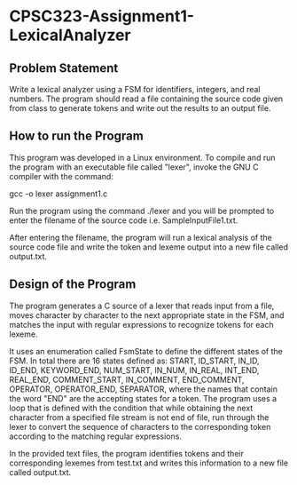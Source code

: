# CPSC323-Assignment1-LexicalAnalyzer

## Problem Statement
Write a lexical analyzer using a FSM for identifiers, integers, and real numbers. 
The program should read a file containing the source code given from class to generate 
tokens and write out the results to an output file. 

## How to run the Program
This program was developed in a Linux environment. To compile and run the program with an 
executable file called "lexer", invoke the GNU C compiler with the command: 

gcc -o lexer assignment1.c

Run the program using the command ./lexer  and you will be prompted to enter the filename 
of the source code i.e. SampleInputFile1.txt.

After entering the filename, the program will run a lexical analysis of the source code 
file and write the token and lexeme output into a new file called output.txt.

## Design of the Program
The program generates a C source of a lexer that reads input from a file,
moves character by character to the next appropriate state in the FSM,
and matches the input with regular expressions to recognize tokens for each lexeme.

It uses an enumeration called FsmState to define the different states of the FSM. 
In total there are 16 states defined as: START, ID_START, IN_ID, ID_END, KEYWORD_END, 
NUM_START, IN_NUM, IN_REAL, INT_END, REAL_END, COMMENT_START, IN_COMMENT, END_COMMENT, 
OPERATOR, OPERATOR_END, SEPARATOR, where the names that contain the word "END" are the 
accepting states for a token. The program uses a loop that is defined with the condition 
that while obtaining the next character from a specified file stream is not end of file, 
run through the lexer to convert the sequence of characters to the corresponding token 
according to the matching regular expressions.

In the provided text files, the program identifies tokens and their corresponding lexemes 
from test.txt and writes this information to a new file called output.txt.
